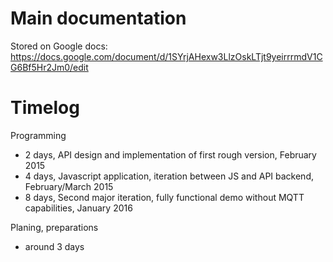 # Main documentation

Stored on Google docs: 
https://docs.google.com/document/d/1SYrjAHexw3LlzOskLTjt9yeirrrmdV1CG6Bf5Hr2Jm0/edit


# Timelog

Programming

* 2 days, API design and implementation of first rough version, February 2015
* 4 days, Javascript application, iteration between JS and API backend,
  February/March 2015
* 8 days, Second major iteration, fully functional demo without MQTT
  capabilities, January 2016

Planing, preparations

* around 3 days
